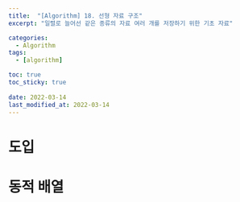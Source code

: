 ```yaml
---
title:  "[Algorithm] 18. 선형 자료 구조"
excerpt: "일렬로 늘어선 같은 종류의 자료 여러 개를 저장하기 위한 기초 자료"

categories:
  - Algorithm
tags:
  - [algorithm]

toc: true
toc_sticky: true
 
date: 2022-03-14
last_modified_at: 2022-03-14
---
```


# 도입

# 동적 배열
